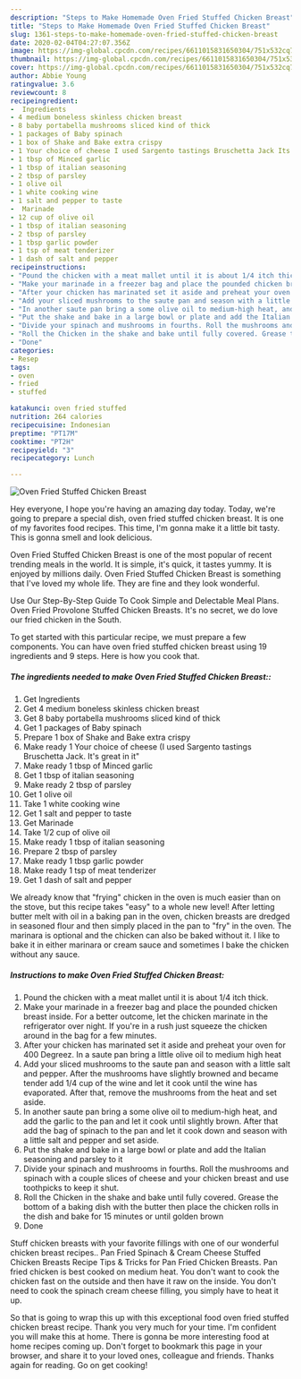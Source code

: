 ```yaml
---
description: "Steps to Make Homemade Oven Fried Stuffed Chicken Breast"
title: "Steps to Make Homemade Oven Fried Stuffed Chicken Breast"
slug: 1361-steps-to-make-homemade-oven-fried-stuffed-chicken-breast
date: 2020-02-04T04:27:07.356Z
image: https://img-global.cpcdn.com/recipes/6611015831650304/751x532cq70/oven-fried-stuffed-chicken-breast-recipe-main-photo.jpg
thumbnail: https://img-global.cpcdn.com/recipes/6611015831650304/751x532cq70/oven-fried-stuffed-chicken-breast-recipe-main-photo.jpg
cover: https://img-global.cpcdn.com/recipes/6611015831650304/751x532cq70/oven-fried-stuffed-chicken-breast-recipe-main-photo.jpg
author: Abbie Young
ratingvalue: 3.6
reviewcount: 8
recipeingredient:
-  Ingredients
- 4 medium boneless skinless chicken breast
- 8 baby portabella mushrooms sliced kind of thick
- 1 packages of Baby spinach
- 1 box of Shake and Bake extra crispy
- 1 Your choice of cheese I used Sargento tastings Bruschetta Jack Its great in it
- 1 tbsp of Minced garlic
- 1 tbsp of italian seasoning
- 2 tbsp of parsley
- 1 olive oil
- 1 white cooking wine
- 1 salt and pepper to taste
-  Marinade
- 12 cup of olive oil
- 1 tbsp of italian seasoning
- 2 tbsp of parsley
- 1 tbsp garlic powder
- 1 tsp of meat tenderizer
- 1 dash of salt and pepper
recipeinstructions:
- "Pound the chicken with a meat mallet until it is about 1/4 itch thick."
- "Make your marinade in a freezer bag and place the pounded chicken breast inside. For a better outcome, let the chicken marinate in the refrigerator over night. If you&#39;re in a rush just squeeze the chicken around in the bag for a few minutes."
- "After your chicken has marinated set it aside and preheat your oven for 400 Degreez. In a saute pan bring a little olive oil to medium high heat"
- "Add your sliced mushrooms to the saute pan and season with a little salt and pepper. After the mushrooms have slightly browned and became tender add 1/4 cup of the wine and let it cook until the wine has evaporated. After that, remove the mushrooms from the heat and set aside."
- "In another saute pan bring a some olive oil to medium-high heat, and add the garlic to the pan and let it cook until slightly brown. After that add the bag of spinach to the pan and let it cook down and season with a little salt and pepper and set aside."
- "Put the shake and bake in a large bowl or plate and add the Italian seasoning and parsley to it"
- "Divide your spinach and mushrooms in fourths. Roll the mushrooms and spinach with a couple slices of cheese and your chicken breast and use toothpicks to keep it shut."
- "Roll the Chicken in the shake and bake until fully covered. Grease the bottom of a baking dish with the butter then place the chicken rolls in  the dish and bake for 15 minutes or until golden brown"
- "Done"
categories:
- Resep
tags:
- oven
- fried
- stuffed

katakunci: oven fried stuffed
nutrition: 264 calories
recipecuisine: Indonesian
preptime: "PT17M"
cooktime: "PT2H"
recipeyield: "3"
recipecategory: Lunch

---
```



![Oven Fried Stuffed Chicken Breast](https://img-global.cpcdn.com/recipes/6611015831650304/751x532cq70/oven-fried-stuffed-chicken-breast-recipe-main-photo.jpg)

Hey everyone, I hope you're having an amazing day today. Today, we're going to prepare a special dish, oven fried stuffed chicken breast. It is one of my favorites food recipes. This time, I'm gonna make it a little bit tasty. This is gonna smell and look delicious.

Oven Fried Stuffed Chicken Breast is one of the most popular of recent trending meals in the world. It is simple, it's quick, it tastes yummy. It is enjoyed by millions daily. Oven Fried Stuffed Chicken Breast is something that I've loved my whole life. They are fine and they look wonderful.

Use Our Step-By-Step Guide To Cook Simple and Delectable Meal Plans. Oven Fried Provolone Stuffed Chicken Breasts. It&#39;s no secret, we do love our fried chicken in the South.


To get started with this particular recipe, we must prepare a few components. You can have oven fried stuffed chicken breast using 19 ingredients and 9 steps. Here is how you cook that.

##### The ingredients needed to make Oven Fried Stuffed Chicken Breast::

1. Get  Ingredients
1. Get 4 medium boneless skinless chicken breast
1. Get 8 baby portabella mushrooms sliced kind of thick
1. Get 1 packages of Baby spinach
1. Prepare 1 box of Shake and Bake extra crispy
1. Make ready 1 Your choice of cheese (I used Sargento tastings Bruschetta Jack. It&#39;s great in it&#34;
1. Make ready 1 tbsp of Minced garlic
1. Get 1 tbsp of italian seasoning
1. Make ready 2 tbsp of parsley
1. Get 1 olive oil
1. Take 1 white cooking wine
1. Get 1 salt and pepper to taste
1. Get  Marinade
1. Take 1/2 cup of olive oil
1. Make ready 1 tbsp of italian seasoning
1. Prepare 2 tbsp of parsley
1. Make ready 1 tbsp garlic powder
1. Make ready 1 tsp of meat tenderizer
1. Get 1 dash of salt and pepper


We already know that &#34;frying&#34; chicken in the oven is much easier than on the stove, but this recipe takes &#34;easy&#34; to a whole new level! After letting butter melt with oil in a baking pan in the oven, chicken breasts are dredged in seasoned flour and then simply placed in the pan to &#34;fry&#34; in the oven. The marinara is optional and the chicken can also be baked without it. I like to bake it in either marinara or cream sauce and sometimes I bake the chicken without any sauce. 

##### Instructions to make Oven Fried Stuffed Chicken Breast:

1. Pound the chicken with a meat mallet until it is about 1/4 itch thick.
1. Make your marinade in a freezer bag and place the pounded chicken breast inside. For a better outcome, let the chicken marinate in the refrigerator over night. If you&#39;re in a rush just squeeze the chicken around in the bag for a few minutes.
1. After your chicken has marinated set it aside and preheat your oven for 400 Degreez. In a saute pan bring a little olive oil to medium high heat
1. Add your sliced mushrooms to the saute pan and season with a little salt and pepper. After the mushrooms have slightly browned and became tender add 1/4 cup of the wine and let it cook until the wine has evaporated. After that, remove the mushrooms from the heat and set aside.
1. In another saute pan bring a some olive oil to medium-high heat, and add the garlic to the pan and let it cook until slightly brown. After that add the bag of spinach to the pan and let it cook down and season with a little salt and pepper and set aside.
1. Put the shake and bake in a large bowl or plate and add the Italian seasoning and parsley to it
1. Divide your spinach and mushrooms in fourths. Roll the mushrooms and spinach with a couple slices of cheese and your chicken breast and use toothpicks to keep it shut.
1. Roll the Chicken in the shake and bake until fully covered. Grease the bottom of a baking dish with the butter then place the chicken rolls in  the dish and bake for 15 minutes or until golden brown
1. Done


Stuff chicken breasts with your favorite fillings with one of our wonderful chicken breast recipes.. Pan Fried Spinach &amp; Cream Cheese Stuffed Chicken Breasts Recipe Tips &amp; Tricks for Pan Fried Chicken Breasts. Pan fried chicken is best cooked on medium heat. You don&#39;t want to cook the chicken fast on the outside and then have it raw on the inside. You don&#39;t need to cook the spinach cream cheese filling, you simply have to heat it up. 

So that is going to wrap this up with this exceptional food oven fried stuffed chicken breast recipe. Thank you very much for your time. I'm confident you will make this at home. There is gonna be more interesting food at home recipes coming up. Don't forget to bookmark this page in your browser, and share it to your loved ones, colleague and friends. Thanks again for reading. Go on get cooking!
